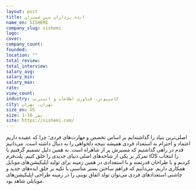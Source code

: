 ```yaml
---
layout: post
title: ایده پردازان سین شمیران
name_en: SISHEMI
company_slug: sishemi
logo: 
cover: 
company_count:
founded:
location: ""
total_review: 
total_interview: 
salary_avg: 
salary_min: 
salary_max: 
rate: 
view_count: 
industry: کامپیوتر، فناوری اطلاعات و اینترنت
city: تهران, تهران
size_en: VS
size: 1-10 نفر
site: https://sishemi.com/
---
```


اصلی‌ترین بنیاد را گذاشته‌ایم بر اساس تخصص و مهارت‌های فردی؛ چرا که عقیده داریم اعتماد و احترام به استعداد فردی همیشه نتیجه دلخواهی را به دنبال داشته است. می‌دانیم قدم در راهی گذاشتیم که مسیرش پر از شاهراه‌ است. به همین دلیل تصمیم گرفتیم با تمرکز بر یکی از شاخه‌های اصلی دنیای جدیدی را خلق کنیم. پلت‌فرم iOS را انتخاب کردیم و با طراحان قدرتمند و با استعدادی در همین زمینه برای تولید اپلیکیشن‌های موبایل همکاری داریم. می‌دانیم که فراهم ساختن بستر مناسبی با تکیه بر خلق ایده‌های جدید و چاشنی استعداد‌های فردی می‌توان تولد اتفاق نوینی را در زمینه طراحی اپلیکیشن‌های موبایلی شاهد بود.
